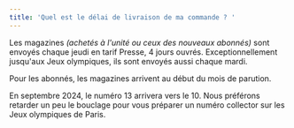 ```yaml
---
title: 'Quel est le délai de livraison de ma commande ? '
---
```


Les magazines *(achetés à l'unité ou ceux des nouveaux abonnés)* sont envoyés chaque jeudi en tarif Presse, 4 jours ouvrés. Exceptionnellement jusqu'aux Jeux olympiques, ils sont envoyés aussi chaque mardi.

Pour les abonnés, les magazines arrivent au début du mois de parution.

En septembre 2024, le numéro 13 arrivera vers le 10. Nous préférons retarder un peu le bouclage pour vous préparer un numéro collector sur les Jeux olympiques de Paris.
